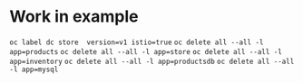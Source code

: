 # Work in example
`oc label dc store  version=v1 istio=true` 
`oc delete all --all -l app=products` 
`oc delete all --all -l app=store` 
`oc delete all --all -l app=inventory` 
`oc delete all --all -l app=productsdb` 
`oc delete all --all -l app=mysql` 
